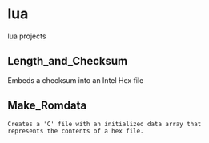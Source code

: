 lua
===

lua projects


Length_and_Checksum
----------------------

   Embeds a checksum into an Intel Hex file


Make_Romdata
---------------------

    Creates a 'C' file with an initialized data array that
    represents the contents of a hex file.

 
